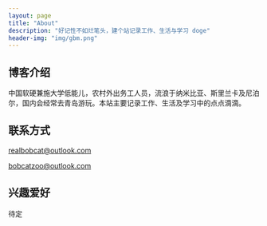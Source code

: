 ```yaml
---
layout: page
title: "About"
description: "好记性不如烂笔头，建个站记录工作、生活与学习 doge" 
header-img: "img/gbm.png"
---
```


## 博客介绍
中国软硬兼施大学低能儿，农村外出务工人员，流浪于纳米比亚、斯里兰卡及尼泊尔，国内会经常去青岛游玩。本站主要记录工作、生活及学习中的点点滴滴。

## 联系方式
realbobcat@outlook.com

bobcatzoo@outlook.com

## 兴趣爱好
待定